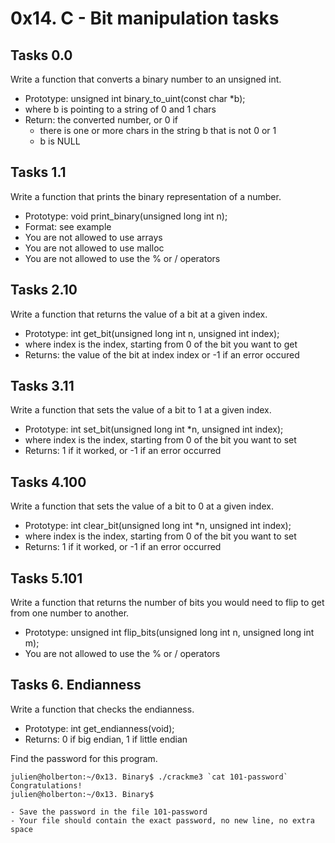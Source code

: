 # 0x14. C - Bit manipulation tasks

## Tasks 0.0
Write a function that converts a binary number to an unsigned int.

- Prototype: unsigned int binary_to_uint(const char *b);
- where b is pointing to a string of 0 and 1 chars
- Return: the converted number, or 0 if
  - there is one or more chars in the string b that is not 0 or 1
  - b is NULL

## Tasks 1.1
Write a function that prints the binary representation of a number.

- Prototype: void print_binary(unsigned long int n);
- Format: see example
- You are not allowed to use arrays
- You are not allowed to use malloc
- You are not allowed to use the % or / operators

## Tasks 2.10
Write a function that returns the value of a bit at a given index.

- Prototype: int get_bit(unsigned long int n, unsigned int index);
- where index is the index, starting from 0 of the bit you want to get
- Returns: the value of the bit at index index or -1 if an error occured

## Tasks 3.11
Write a function that sets the value of a bit to 1 at a given index.

- Prototype: int set_bit(unsigned long int *n, unsigned int index);
- where index is the index, starting from 0 of the bit you want to set
- Returns: 1 if it worked, or -1 if an error occurred

## Tasks 4.100
Write a function that sets the value of a bit to 0 at a given index.

- Prototype: int clear_bit(unsigned long int *n, unsigned int index);
- where index is the index, starting from 0 of the bit you want to set
- Returns: 1 if it worked, or -1 if an error occurred

## Tasks 5.101
Write a function that returns the number of bits you would need to flip to get from one number to another.

- Prototype: unsigned int flip_bits(unsigned long int n, unsigned long int m);
- You are not allowed to use the % or / operators

## Tasks 6. Endianness 
Write a function that checks the endianness.

- Prototype: int get_endianness(void);
- Returns: 0 if big endian, 1 if little endian

Find the password for this program.
```
julien@holberton:~/0x13. Binary$ ./crackme3 `cat 101-password`
Congratulations!
julien@holberton:~/0x13. Binary$

- Save the password in the file 101-password
- Your file should contain the exact password, no new line, no extra space
